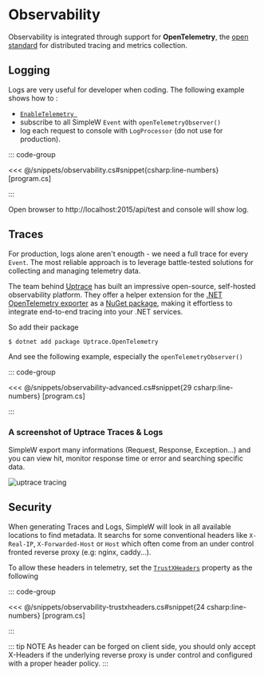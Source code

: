 # Observability

Observability is integrated through support for **OpenTelemetry**, the [open standard](https://opentelemetry.io/) for distributed tracing and metrics collection.


## Logging

Logs are very useful for developer when coding.
The following example shows how to :
- [`EnableTelemetry `](../reference/simplewserver#telemetry)
- subscribe to all SimpleW `Event` with `openTelemetryObserver()`
- log each request to console with `LogProcessor` (do not use for production).

::: code-group

<<< @/snippets/observability.cs#snippet{csharp:line-numbers} [program.cs]

:::

Open browser to http://localhost:2015/api/test and console will show log.

## Traces

For production, logs alone aren't enougth - we need a full trace for every `Event`.
The most reliable approach is to leverage battle-tested solutions for collecting and managing telemetry data.

The team behind [Uptrace](https://uptrace.dev/) has built an impressive open-source, self-hosted observability platform.
They offer a helper extension for the [.NET OpenTelemetry exporter](https://github.com/open-telemetry/opentelemetry-dotnet) as a [NuGet package](https://www.nuget.org/packages/Uptrace.OpenTelemetry), 
making it effortless to integrate end-to-end tracing into your .NET services.

So add their package

```sh
$ dotnet add package Uptrace.OpenTelemetry
```

And see the following example, especially the `openTelemetryObserver()`

::: code-group

<<< @/snippets/observability-advanced.cs#snippet{29 csharp:line-numbers} [program.cs]

:::

### A screenshot of Uptrace Traces & Logs

SimpleW export many informations (Request, Response, Exception...) and you can view hit, monitor response time or error and searching specific data.

![uptrace tracing](/snippets/observability-with-uptrace.png)


## Security

When generating Traces and Logs, SimpleW will look in all available locations to find metadata.
It searchs for some conventional headers like `X-Real-IP`, `X-Forwarded-Host` or `Host` which often come from an under control fronted reverse proxy (e.g: nginx, caddy...).

To allow these headers in telemetry, set the [`TrustXHeaders`](../reference/simplewserver#telemetry) property as the following

::: code-group

<<< @/snippets/observability-trustxheaders.cs#snippet{24 csharp:line-numbers} [program.cs]

:::

::: tip NOTE
As header can be forged on client side, you should only accept X-Headers if the underlying reverse proxy is under control and configured with a proper header policy.
:::
